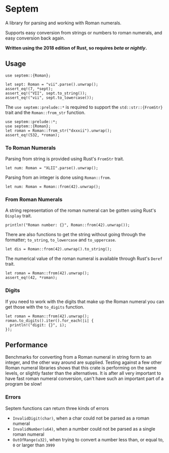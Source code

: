 # Septem

A library for parsing and working with Roman numerals.

Supports easy conversion from strings or numbers to roman numerals, and easy conversion back again.

**Written using the 2018 edition of Rust, so requires _beta_ or _nightly_.**


## Usage

```
use septem::{Roman};

let sept: Roman = "vii".parse().unwrap();
assert_eq!(7, *sept);
assert_eq!("VII", sept.to_string());
assert_eq!("vii", sept.to_lowercase());
```

The `use septem::prelude::*` is required to support the `std::str::{FromStr}` trait and the `Roman::from_str` function.
```
use septem::prelude::*;
use septem::{Roman};
let roman = Roman::from_str("dxxxii").unwrap();
assert_eq!(532, *roman);
```

### To Roman Numerals

Parsing from string is provided using Rust's `FromStr` trait.

```
let num: Roman = "XLII".parse().unwrap();
```

Parsing from an integer is done using `Roman::from`.

```
let num: Roman = Roman::from(42).unwrap();
```

### From Roman Numerals

A string representation of the roman numeral can be gotten using Rust's `Display` trait.

```
println!("Roman number: {}", Roman::from(42).unwrap());
```
There are also functions to get the string without going through the formatter; `to_string`, `to_lowercase` and `to_uppercase`. 

```
let dis = Roman::from(42).unwrap().to_string();
```

The numerical value of the roman numeral is available through Rust's `Deref` trait.

```
let roman = Roman::from(42).unwrap();
assert_eq!(42, *roman);
```

### Digits

If you need to work with the digits that make up the Roman numeral you can get those with the `to_digits` function.
```
let roman = Roman::from(42).unwrap();
roman.to_digits().iter().for_each(|i| {
  println!("digit: {}", i);
});
```

## Performance

Benchmarks for converting from a Roman numeral in string form to an integer, and the other way around are supplied. Testing against a few other Roman numeral libraries shows that this crate is performing on the same levels, or slightly faster than the alternatives. It is after all very important to have fast roman numeral conversion, can't have such an important part of a program be slow!


### Errors

Septem functions can return three kinds of errors
 - `InvalidDigit(char)`, when a char could not be parsed as a roman numeral
 - `InvalidNumber(u64)`, when a number could not be parsed as a single roman numeral
 - `OutOfRange(u32)`, when trying to convert a number less than, or equal to, `0` or larger than `3999`
